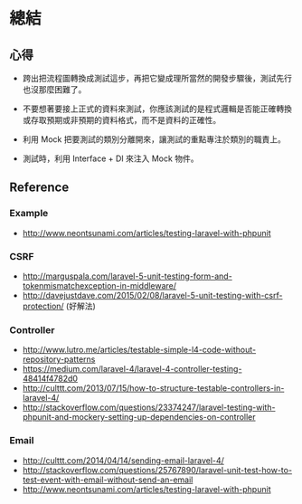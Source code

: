 # 總結

## 心得

* 跨出把流程圖轉換成測試這步，再把它變成理所當然的開發步驟後，測試先行也沒那麼困難了。

* 不要想著要接上正式的資料來測試，你應該測試的是程式邏輯是否能正確轉換或存取預期或非預期的資料格式，而不是資料的正確性。

* 利用 Mock 把要測試的類別分離開來，讓測試的重點專注於類別的職責上。

* 測試時，利用 Interface + DI 來注入 Mock 物件。

## Reference

### Example

* http://www.neontsunami.com/articles/testing-laravel-with-phpunit

### CSRF

* http://marguspala.com/laravel-5-unit-testing-form-and-tokenmismatchexception-in-middleware/
* http://davejustdave.com/2015/02/08/laravel-5-unit-testing-with-csrf-protection/ (好解法)

### Controller

* http://www.lutro.me/articles/testable-simple-l4-code-without-repository-patterns
* https://medium.com/laravel-4/laravel-4-controller-testing-48414f4782d0
* http://culttt.com/2013/07/15/how-to-structure-testable-controllers-in-laravel-4/
* http://stackoverflow.com/questions/23374247/laravel-testing-with-phpunit-and-mockery-setting-up-dependencies-on-controller

### Email

* http://culttt.com/2014/04/14/sending-email-laravel-4/
* http://stackoverflow.com/questions/25767890/laravel-unit-test-how-to-test-event-with-email-without-send-an-email
* http://www.neontsunami.com/articles/testing-laravel-with-phpunit